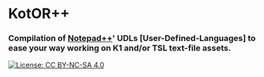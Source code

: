 # KotOR++

### Compilation of [Notepad++](https://notepad-plus-plus.org/)' UDLs [User-Defined-Languages] to ease your way working on K1 and/or TSL text-file assets.

[![License: CC BY-NC-SA 4.0](https://img.shields.io/badge/License-CC%20BY--NC--SA%204.0-lightgrey.svg)](https://creativecommons.org/licenses/by-nc-sa/4.0/)
